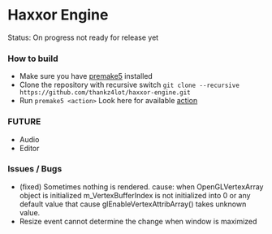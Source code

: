 # Haxxor Engine
Status: On progress not ready for release yet

### How to build
- Make sure you have [premake5](https://premake.github.io/) installed
- Clone the repository with recursive switch ``` git clone --recursive https://github.com/thankz4lot/haxxor-engine.git ```
- Run ```premake5 <action>``` Look here for available [action](https://premake.github.io/docs/Using-Premake)

### FUTURE
- Audio
- Editor

### Issues / Bugs
- (fixed) Sometimes nothing is rendered.
    cause: when OpenGLVertexArray object is initialized m_VertexBufferIndex is not initialized into 0 or any default value that cause glEnableVertexAttribArray() takes unknown value.
- Resize event cannot determine the change when window is maximized